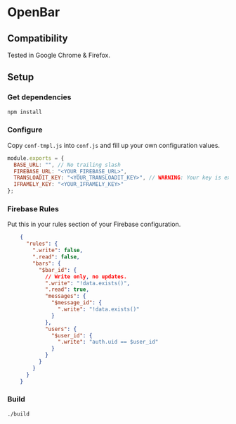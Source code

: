 # OpenBar

## Compatibility

Tested in Google Chrome & Firefox.

## Setup

### Get dependencies

```bash
npm install
```

### Configure

Copy `conf-tmpl.js` into `conf.js` and fill up your own configuration values.

```js
module.exports = {
  BASE_URL: "", // No trailing slash
  FIREBASE_URL: "<YOUR_FIREBASE_URL>",
  TRANSLOADIT_KEY: "<YOUR_TRANSLOADIT_KEY>", // WARNING: Your key is exposed. Needs a server-side component to hide this.
  IFRAMELY_KEY: "<YOUR_IFRAMELY_KEY>"
};
```

### Firebase Rules

Put this in your rules section of your Firebase configuration.

```json
    {
      "rules": {
        ".write": false,
        ".read": false,
        "bars": {
          "$bar_id": {
            // Write only, no updates.
            ".write": "!data.exists()",
            ".read": true,
            "messages": {
              "$message_id": {
                ".write": "!data.exists()"
              }
            },
            "users": {
              "$user_id": {
                ".write": "auth.uid == $user_id"
              }
            }
          }
        }
      }
    }
```

### Build

```bash
./build
```
